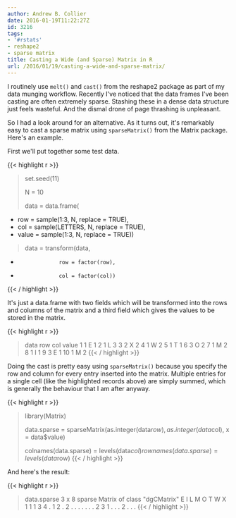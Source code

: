 ```yaml
---
author: Andrew B. Collier
date: 2016-01-19T11:22:27Z
id: 3216
tags:
- '#rstats'
- reshape2
- sparse matrix
title: Casting a Wide (and Sparse) Matrix in R
url: /2016/01/19/casting-a-wide-and-sparse-matrix/
---
```


I routinely use `melt()` and `cast()` from the reshape2 package as part of my data munging workflow. Recently I've noticed that the data frames I've been casting are often extremely sparse. Stashing these in a dense data structure just feels wasteful. And the dismal drone of page thrashing is unpleasant.

So I had a look around for an alternative. As it turns out, it's remarkably easy to cast a sparse matrix using `sparseMatrix()` from the Matrix package. Here's an example.

First we'll put together some test data.

{{< highlight r >}}
> set.seed(11)
> 
> N = 10
> 
> data = data.frame(
+   row = sample(1:3, N, replace = TRUE),
+   col = sample(LETTERS, N, replace = TRUE),
+   value = sample(1:3, N, replace = TRUE))
> 
> data = transform(data,
+                  row = factor(row),
+                  col = factor(col))
{{< / highlight >}}

It's just a data.frame with two fields which will be transformed into the rows and columns of the matrix and a third field which gives the values to be stored in the matrix.

{{< highlight r >}}
> data
   row col value
1    1   E     1
2    1   L     3
3    2   X     2
4    1   W     2
5    1   T     1
6    3   O     2
7    1   M     2
8    1   I     1
9    3   E     1
10   1   M     2
{{< / highlight >}}

Doing the cast is pretty easy using `sparseMatrix()` because you specify the row and column for every entry inserted into the matrix. Multiple entries for a single cell (like the highlighted records above) are simply summed, which is generally the behaviour that I am after anyway.

{{< highlight r >}}
> library(Matrix)
> 
> data.sparse = sparseMatrix(as.integer(data$row), as.integer(data$col), x = data$value)
>
> colnames(data.sparse) = levels(data$col)
> rownames(data.sparse) = levels(data$row)
{{< / highlight >}}

And here's the result:

{{< highlight r >}}
> data.sparse
3 x 8 sparse Matrix of class "dgCMatrix"
  E I L M O T W X
1 1 1 3 4 . 1 2 .
2 . . . . . . . 2
3 1 . . . 2 . . .
{{< / highlight >}}
